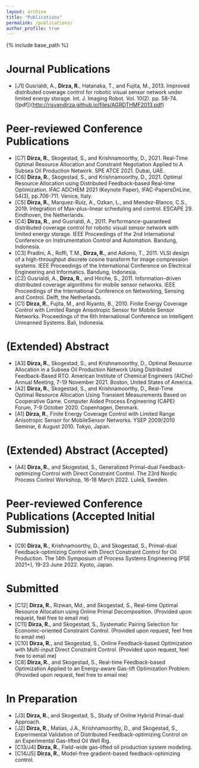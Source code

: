 ```yaml
---
layout: archive
title: "Publications"
permalink: /publications/
author_profile: true
---
```


{% include base_path %}

Journal Publications
======
* [J1] Gusrialdi, A., **Dirza, R.**, Hatanaka, T., and Fujita, M., 2013. Improved distributed coverage control for robotic visual sensor network under limited energy storage. Int. J. Imaging Robot. Vol. 10(2). pp. 58-74. ([pdf])(http://risvandirza.github.io/files/AGRDTHMF2013.pdf)

Peer-reviewed Conference Publications
======
* [C7] **Dirza, R.**, Skogestad, S., and Krishnamoorthy, D., 2021. Real-Time Optimal Resource Allocation and Constraint Negotiation Applied to A Subsea Oil Production Network. SPE ATCE 2021. Dubai, UAE.
* [C6] **Dirza, R.**, Skogestad, S., and Krishnamoorthy, D., 2021. Optimal Resource Allocation using Distributed Feedback-based Real-time Optimization. IFAC ADCHEM 2021 (Keynote Paper), IFAC-PapersOnLine, 54(3), pp.706-711. Venice, Italy.
* [C5] **Dirza, R.**, Marquez-Ruiz, A., Ozkan, L., and Mendez-Blanco, C.S., 2019. Integration of Max-plus-linear scheduling and control. ESCAPE 29. Eindhoven, the Netherlands.
* [C4] **Dirza, R.**, and Gusrialdi, A., 2011. Performance-guaranteed distributed coverage control for robotic visual sensor network with limited energy storage. IEEE Proceedings of the 2nd International Conference on Instrumentation Control and Automation. Bandung, Indonesia.
* [C3] Pradini, A., Roffi, T.M., **Dirza, R.**, and Adiono, T., 2011. VLSI design of a high-throughput discrete cosine transform for image compression systems. IEEE Proceedings of the International Conference on Electrical Engineering and Informatics. Bandung, Indonesia.
* [C2] Gusrialdi, A., **Dirza, R.**, and Hirche, S., 2011. Information-driven distributed coverage algorithms for mobile sensor networks. IEEE Proceedings of the International Conference on Networking, Sensing and Control. Delft, the Netherlands.
* [C1] **Dirza, R.**, Fujita, M., and Riyanto, B., 2010. Finite Energy Coverage Control with Limited Range Anisotropic Sensor for Mobile Sensor Networks. Proceedings of the 6th International Conference on Intelligent Unmanned Systems. Bali, Indonesia.

(Extended) Abstract 
======
* [A3] **Dirza, R.**, Skogestad, S., and Krishnamoorthy, D., Optimal Resource Allocation in a Subsea Oil Production Network Using Distributed Feedback-Based RTO. American Institute of Chemical Engineers (AIChe) Annual Meeting, 7-19 November 2021. Boston, United States of America.
* [A2] **Dirza, R.**, Skogestad, S., and Krishnamoorthy, D., Real-Time Optimal Resource Allocation Using Transient Measurements Based on Cooperative Game. Computer Aided Process Engineering (CAPE) Forum, 7-9 October 2020. Copenhagen, Denmark.
* [A1] **Dirza, R.**, Finite Energy Coverage Control with Limited Range Anisotropic Sensor for MobileSensor Networks.  YSEP 2009/2010 Seminar, 6 August 2010.  Tokyo, Japan.

(Extended) Abstract (Accepted)
======
* [A4] **Dirza, R.**, and Skogestad, S., Generalized Primal-dual Feedback-optimizing Control with Direct Constraint Control. The 23rd Nordic Process Control Workshop, 16-18 March 2022. Luleå, Sweden.

Peer-reviewed Conference Publications (Accepted Initial Submission)
======
* [C9] **Dirza, R.**, Krishnamoorthy, D., and Skogestad, S., Primal-dual Feedback-optimizing Control with Direct Constraint Control for Oil Production. The 14th Symposium of Process Systems Engineering (PSE 2021+), 19-23 June 2022. Kyoto, Japan.

Submitted 
======
* [C12] **Dirza, R.**, Rizwan, Md., and Skogestad, S., Real-time Optimal Resource Allocation using Online Primal Decomposition. (Provided upon request, feel free to email me)
* [C11] **Dirza, R.**, and Skogestad, S., Systematic Pairing Selection for Economic-oriented Constraint Control. (Provided upon request, feel free to email me) 
* [C10] **Dirza, R.**, and Skogestad, S., Online Feedback-based Optimization with Multi-input Direct Constraint Control. (Provided upon request, feel free to email me) 
* [C8] **Dirza, R.**, and Skogestad, S., Real-time Feedback-based Optimization Applied to an Energy-aware Gas-lift Optimization Problem. (Provided upon request, feel free to email me) 

In Preparation
======
* [J3] **Dirza, R.**, and Skogestad, S., Study of Online Hybrid Primal-dual Approach. 
* [J2] **Dirza, R.**, Matias, J.A., Krishnamoorthy, D., and Skogestad, S., Experimental Validation of Distributed Feedback-optimizing Control on an Experimental Gas-lifted Oil Well Rig. 
* [C13/J4] **Dirza, R.**, Field-wide gas-lifted oil production system modeling. 
* [C14/J5] **Dirza, R.**, Model-free gradient-based feedback-optimizing control.


<!-- This content will not appear in the rendered Markdown -->

<!--{% if author.googlescholar %}
  You can also find my articles on <u><a href="{{author.googlescholar}}">my Google Scholar profile</a>.</u>
{% endif %}

{% include base_path %}

{% for post in site.publications reversed %}
  {% include archive-single.html %}
{% endfor %}-->
